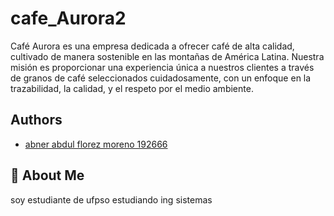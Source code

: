 # cafe_Aurora2

Café Aurora es una empresa dedicada a ofrecer café de alta calidad, cultivado de manera sostenible en las montañas de América Latina. Nuestra misión es proporcionar una experiencia única a nuestros clientes a través de granos de café seleccionados cuidadosamente, con un enfoque en la trazabilidad, la calidad, y el respeto por el medio ambiente.

## Authors

- [abner abdul florez moreno 192666](https://github.com/nbk0803/cafe_Aurora2.git)


## 🚀 About Me
soy estudiante de ufpso estudiando ing sistemas

